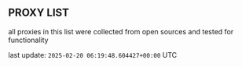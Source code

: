 ## PROXY LIST

all proxies in this list were collected from open sources and tested for functionality

last update: `2025-02-20 06:19:48.604427+00:00` UTC